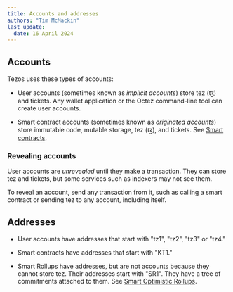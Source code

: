 ```yaml
---
title: Accounts and addresses
authors: "Tim McMackin"
last_update:
  date: 16 April 2024
---
```


## Accounts

Tezos uses these types of accounts:

- User accounts (sometimes known as _implicit accounts_) store tez (ꜩ) and tickets.
Any wallet application or the Octez command-line tool can create user accounts.

- Smart contract accounts (sometimes known as _originated accounts_) store immutable code, mutable storage, tez (ꜩ), and tickets.
See [Smart contracts](/smart-contracts).

### Revealing accounts

User accounts are _unrevealed_ until they make a transaction.
They can store tez and tickets, but some services such as indexers may not see them.

To reveal an account, send any transaction from it, such as calling a smart contract or sending tez to any account, including itself.

## Addresses

- User accounts have addresses that start with "tz1", "tz2", "tz3" or "tz4."

- Smart contracts have addresses that start with "KT1."

- Smart Rollups have addresses, but are not accounts because they cannot store tez.
Their addresses start with "SR1".
They have a tree of commitments attached to them.
See [Smart Optimistic Rollups](/architecture/smart-rollups).
